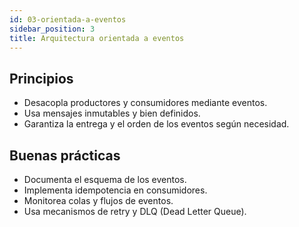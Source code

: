 ```yaml
---
id: 03-orientada-a-eventos
sidebar_position: 3
title: Arquitectura orientada a eventos
---
```


## Principios

- Desacopla productores y consumidores mediante eventos.
- Usa mensajes inmutables y bien definidos.
- Garantiza la entrega y el orden de los eventos según necesidad.

## Buenas prácticas

- Documenta el esquema de los eventos.
- Implementa idempotencia en consumidores.
- Monitorea colas y flujos de eventos.
- Usa mecanismos de retry y DLQ (Dead Letter Queue).

